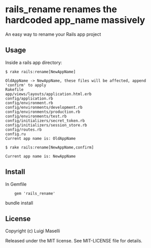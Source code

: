 # rails_rename renames the hardcoded app_name massively

An easy way to rename your Rails app project

## Usage

Inside a rails app directory:

```
$ rake rails:rename[NewAppName]

OldAppName -> NewAppName, these files will be affected, append 'confirm' to apply
Rakefile
app/views/layouts/application.html.erb
config/application.rb
config/environment.rb
config/environments/development.rb
config/environments/production.rb
config/environments/test.rb
config/initializers/secret_token.rb
config/initializers/session_store.rb
config/routes.rb
config.ru
Current app name is: OldAppName
```
 
```
$ rake rails:rename[NewAppName,confirm]

Current app name is: NewAppName
```

## Install

In Gemfile

```
	gem 'rails_rename'
```

bundle install

## License

Copyright (c) Luigi Maselli

Released under the MIT license. See MIT-LICENSE file for details.